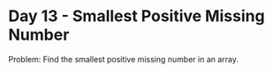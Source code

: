 # Day 13 - Smallest Positive Missing Number
Problem: Find the smallest positive missing number in an array.
